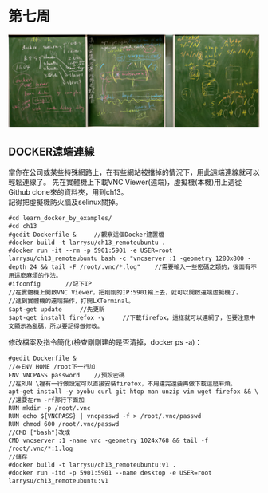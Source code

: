 # 第七周
![image](IMG_20191029_211536.jpg)          
## DOCKER遠端連線       
當你在公司或某些特殊網路上，在有些網站被擋掉的情況下，用此遠端連線就可以輕鬆連線了。
先在實體機上下載VNC Viewer(遠端)，虛擬機(本機)用上週從Github clone來的資料夾，用到ch13。          
記得把虛擬機防火牆及selinux關掉。               
```
#cd learn_docker_by_examples/
#cd ch13
#gedit Dockerfile &     //觀察這個Docker建置檔
#docker build -t larrysu/ch13_remoteubuntu .
#docker run -it --rm -p 5901:5901 -e USER=root larrysu/ch13_remoteubuntu bash -c "vncserver :1 -geometry 1280x800 -depth 24 && tail -F /root/.vnc/*.log"    //需要輸入一些密碼之類的，後面有不用這麼麻煩的作法。
#ifconfig       //記下IP
//在實體機上開啟VNC Viewer，把剛剛的IP:5901輸上去，就可以開啟遠端虛擬機了。
//進到實體機的遠端操作，打開LXTerminal。
$apt-get update     //先更新
$apt-get install firefox -y     //下載firefox，這樣就可以連網了，但要注意中文顯示為亂碼，所以要記得做修改。
```
修改檔案及指令簡化(檢查剛剛建的是否清掉，docker ps -a)：
```
#gedit Dockerfile & 
//在ENV HOME /root下一行加
ENV VNCPASS password    //預設密碼
//在RUN \裡有一行做設定可以直接安裝firefox，不用建完還要再做下載這麼麻煩。
apt-get install -y byobu curl git htop man unzip vim wget firefox && \
//還要在rm -rf那行下面加
RUN mkdir -p /root/.vnc
RUN echo ${VNCPASS} | vncpasswd -f > /root/.vnc/passwd
RUN chmod 600 /root/.vnc/passwd
//CMD ["bash"]改成
CMD vncserver :1 -name vnc -geometry 1024x768 && tail -f /root/.vnc/*:1.log
//儲存
#docker build -t larrysu/ch13_remoteubuntu:v1 .
#docker run -itd -p 5901:5901 --name desktop -e USER=root larrysu/ch13_remoteubuntu:v1
```
